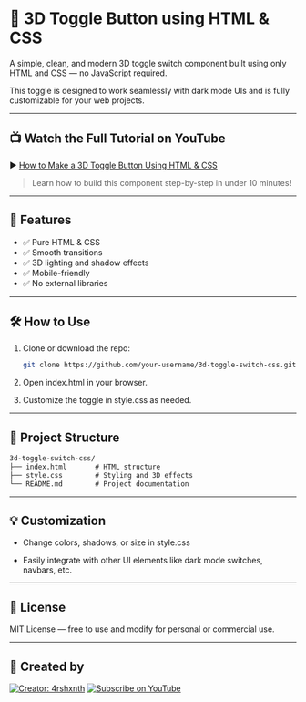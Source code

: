 # 🔘 3D Toggle Button using HTML & CSS

A simple, clean, and modern 3D toggle switch component built using only HTML and CSS — no JavaScript required.

This toggle is designed to work seamlessly with dark mode UIs and is fully customizable for your web projects.

---

## 📺 Watch the Full Tutorial on YouTube

▶️ [How to Make a 3D Toggle Button Using HTML & CSS](https://youtu.be/1-Nxov0euFA?si=dSrGT_RMbK7OE5l8)

> Learn how to build this component step-by-step in under 10 minutes!

---

## 🚀 Features

- ✅ Pure HTML & CSS
- ✅ Smooth transitions
- ✅ 3D lighting and shadow effects
- ✅ Mobile-friendly
- ✅ No external libraries

---

## 🛠️ How to Use

1. Clone or download the repo:
   ```bash
   git clone https://github.com/your-username/3d-toggle-switch-css.git
   ```
2. Open index.html in your browser.

3. Customize the toggle in style.css as needed.

---

## 📁 Project Structure
```markdown
3d-toggle-switch-css/
├── index.html       # HTML structure
├── style.css        # Styling and 3D effects
└── README.md        # Project documentation
```

---

## 💡 Customization

- Change colors, shadows, or size in style.css

- Easily integrate with other UI elements like dark mode switches, navbars, etc.

---

## 📄 License

MIT License — free to use and modify for personal or commercial use.

---

## 🙌 Created by

[![Creator: 4rshxnth](https://img.shields.io/badge/Made%20By-CodeWithAK-blueviolet?style=for-the-badge)](https://github.com/4rshxnth)
[![Subscribe on YouTube](https://img.shields.io/badge/Subscribe-Youtube-red?style=for-the-badge&logo=youtube)](https://www.youtube.com/@CodeWithAK-dev)


